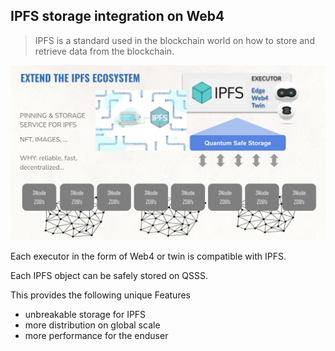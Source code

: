 ## IPFS storage integration on Web4

> IPFS is a standard used in the blockchain world on how to store and retrieve data from the blockchain.

![](img/storage_layer_ipfs_.jpg)

Each executor in the form of Web4 or twin is compatible with IPFS. 

Each IPFS object can be safely stored on QSSS. 

This provides the following unique Features

- unbreakable storage for IPFS
- more distribution on global scale
- more performance for the enduser
